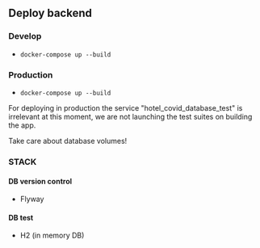 ## Deploy backend

### Develop
 - ```docker-compose up --build```
 
 ### Production
  - ```docker-compose up --build```

For deploying in production the service "hotel_covid_database_test" is irrelevant at this moment, 
we are not launching the test suites on building the app.

Take care about database volumes!


### STACK

#### DB version control
- Flyway

#### DB test
- H2 (in memory DB)